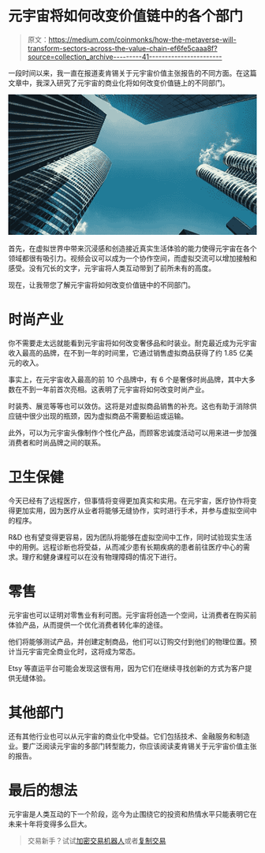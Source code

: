 # 元宇宙将如何改变价值链中的各个部门

> 原文：<https://medium.com/coinmonks/how-the-metaverse-will-transform-sectors-across-the-value-chain-ef6fe5caaa8f?source=collection_archive---------41----------------------->

一段时间以来，我一直在报道麦肯锡关于元宇宙价值主张报告的不同方面。在这篇文章中，我深入研究了元宇宙的商业化将如何改变价值链上的不同部门。

![](img/f65978a32de8b07bdcc49a3321c9ce2c.png)

首先，在虚拟世界中带来沉浸感和创造接近真实生活体验的能力使得元宇宙在各个领域都很有吸引力。视频会议可以成为一个协作空间，而虚拟交流可以增加接触和感受。没有冗长的文字，元宇宙将人类互动带到了前所未有的高度。

现在，让我带您了解元宇宙将如何改变价值链中的不同部门。

# 时尚产业

你不需要走太远就能看到元宇宙将如何改变奢侈品和时装业。耐克最近成为元宇宙收入最高的品牌，在不到一年的时间里，它通过销售虚拟商品获得了约 1.85 亿美元的收入。

事实上，在元宇宙收入最高的前 10 个品牌中，有 6 个是奢侈时尚品牌，其中大多数在不到一年前首次亮相。这表明了元宇宙将如何改变时尚产业。

时装秀、展览等等也可以效仿。这将是对虚拟商品销售的补充。这也有助于消除供应链中很少出现的瓶颈，因为虚拟商品不需要船运或运输。

此外，可以为元宇宙头像制作个性化产品，而顾客忠诚度活动可以用来进一步加强消费者和时尚品牌之间的联系。

# 卫生保健

今天已经有了远程医疗，但事情将变得更加真实和实用。在元宇宙，医疗协作将变得更加实用，因为医疗从业者将能够无缝协作，实时进行手术，并参与虚拟空间中的程序。

R&D 也有望变得更容易，因为团队将能够在虚拟空间中工作，同时试验现实生活中的用例。远程诊断也将受益，从而减少患有长期疾病的患者前往医疗中心的需求。理疗和健身课程可以在没有物理障碍的情况下进行。

# 零售

元宇宙也可以证明对零售业有利可图。元宇宙将创造一个空间，让消费者在购买前体验产品，从而提供一个优化消费者转化率的途径。

他们将能够测试产品，并创建定制商品，他们可以订购交付到他们的物理位置。预计当元宇宙完全商业化时，这将成为常态。

Etsy 等直运平台可能会发现这很有用，因为它们在继续寻找创新的方式为客户提供无缝体验。

# 其他部门

还有其他行业也可以从元宇宙的商业化中受益。它们包括技术、金融服务和制造业。要广泛阅读元宇宙的多部门转型能力，你应该阅读麦肯锡关于元宇宙价值主张的报告。

# 最后的想法

元宇宙是人类互动的下一个阶段，迄今为止围绕它的投资和热情水平只能表明它在未来十年将变得多么巨大。

> 交易新手？试试[加密交易机器人](/coinmonks/crypto-trading-bot-c2ffce8acb2a)或者[复制交易](/coinmonks/top-10-crypto-copy-trading-platforms-for-beginners-d0c37c7d698c)